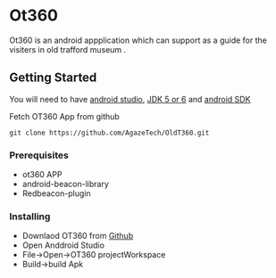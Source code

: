 # Ot360
Ot360 is an android appplication which can support as a guide for the visiters in old trafford museum .

## Getting Started
You will need to have [android studio](https://developer.android.com/studio/index.html), [JDK 5 or 6](http://www.oracle.com/technetwork/java/javase/downloads/index.html)  and [android SDK](https://developer.android.com/studio/index.html)

Fetch OT360 App from github
```
git clone https://github.com/AgazeTech/OldT360.git

```
### Prerequisites

- ot360 APP
- android-beacon-library
- Redbeacon-plugin

### Installing
- Downlaod OT360 from [Github](https://github.com/AgazeTech/OldT360.git)
- Open Anddroid Studio
- File->Open->OT360 projectWorkspace
- Build->build Apk



